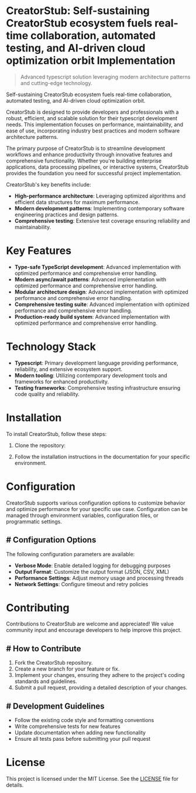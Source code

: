 <!-- fallback_CreatorStub_20250804224636_12827 -->

# CreatorStub: Self-sustaining CreatorStub ecosystem fuels real-time collaboration, automated testing, and AI-driven cloud optimization orbit Implementation
> Advanced typescript solution leveraging modern architecture patterns and cutting-edge technology.

Self-sustaining CreatorStub ecosystem fuels real-time collaboration, automated testing, and AI-driven cloud optimization orbit.

CreatorStub is designed to provide developers and professionals with a robust, efficient, and scalable solution for their typescript development needs. This implementation focuses on performance, maintainability, and ease of use, incorporating industry best practices and modern software architecture patterns.

The primary purpose of CreatorStub is to streamline development workflows and enhance productivity through innovative features and comprehensive functionality. Whether you're building enterprise applications, data processing pipelines, or interactive systems, CreatorStub provides the foundation you need for successful project implementation.

CreatorStub's key benefits include:

* **High-performance architecture**: Leveraging optimized algorithms and efficient data structures for maximum performance.
* **Modern development patterns**: Implementing contemporary software engineering practices and design patterns.
* **Comprehensive testing**: Extensive test coverage ensuring reliability and maintainability.

# Key Features

* **Type-safe TypeScript development**: Advanced implementation with optimized performance and comprehensive error handling.
* **Modern async/await patterns**: Advanced implementation with optimized performance and comprehensive error handling.
* **Modular architecture design**: Advanced implementation with optimized performance and comprehensive error handling.
* **Comprehensive testing suite**: Advanced implementation with optimized performance and comprehensive error handling.
* **Production-ready build system**: Advanced implementation with optimized performance and comprehensive error handling.

# Technology Stack

* **Typescript**: Primary development language providing performance, reliability, and extensive ecosystem support.
* **Modern tooling**: Utilizing contemporary development tools and frameworks for enhanced productivity.
* **Testing frameworks**: Comprehensive testing infrastructure ensuring code quality and reliability.

# Installation

To install CreatorStub, follow these steps:

1. Clone the repository:


2. Follow the installation instructions in the documentation for your specific environment.

# Configuration

CreatorStub supports various configuration options to customize behavior and optimize performance for your specific use case. Configuration can be managed through environment variables, configuration files, or programmatic settings.

## # Configuration Options

The following configuration parameters are available:

* **Verbose Mode**: Enable detailed logging for debugging purposes
* **Output Format**: Customize the output format (JSON, CSV, XML)
* **Performance Settings**: Adjust memory usage and processing threads
* **Network Settings**: Configure timeout and retry policies

# Contributing

Contributions to CreatorStub are welcome and appreciated! We value community input and encourage developers to help improve this project.

## # How to Contribute

1. Fork the CreatorStub repository.
2. Create a new branch for your feature or fix.
3. Implement your changes, ensuring they adhere to the project's coding standards and guidelines.
4. Submit a pull request, providing a detailed description of your changes.

## # Development Guidelines

* Follow the existing code style and formatting conventions
* Write comprehensive tests for new features
* Update documentation when adding new functionality
* Ensure all tests pass before submitting your pull request

# License

This project is licensed under the MIT License. See the [LICENSE](https://github.com/coralnws/CreatorStub/blob/main/LICENSE) file for details.
